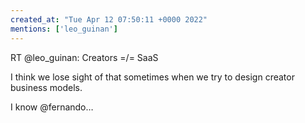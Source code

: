 ```yaml
---
created_at: "Tue Apr 12 07:50:11 +0000 2022"
mentions: ['leo_guinan']
---
```


RT @leo_guinan: Creators =/= SaaS

I think we lose sight of that sometimes when we try to design creator business models.

I know @fernando…